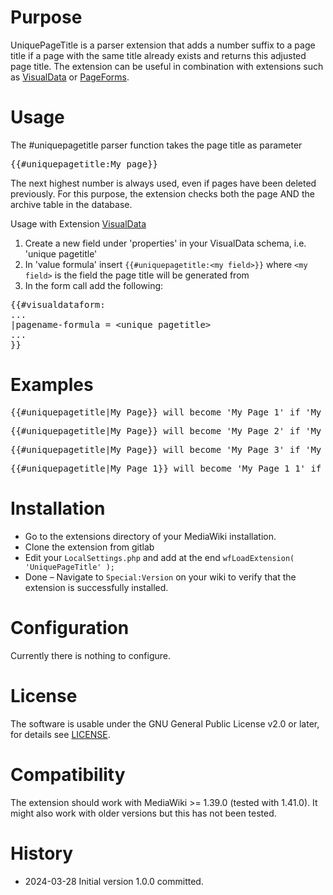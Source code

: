 # Purpose
UniquePageTitle is a parser extension that adds a number suffix to a page title if a page with the same title already exists and returns this adjusted page title. The extension can be useful in combination with extensions such as [VisualData](https://www.mediawiki.org/wiki/Extension:VisualData) or [PageForms](https://www.mediawiki.org/wiki/Extension:PageForms).

# Usage
The #uniquepagetitle parser function takes the page title as parameter

<pre>{{#uniquepagetitle:My page}}</pre>

The next highest number is always used, even if pages have been deleted previously. For this purpose, the extension checks both the page AND the archive table in the database.

Usage with Extension [VisualData](https://www.mediawiki.org/wiki/Extension:VisualData)

1. Create a new field under 'properties' in your VisualData schema, i.e. 'unique pagetitle'
2. In 'value formula' insert `{{#uniquepagetitle:<my field>}}` where `<my field>` is the field the page title will be generated from
3. In the form call add the following:
<pre>
{{#visualdataform:
...
|pagename-formula = &#60;unique pagetitle&#62;
...
}}
</pre>

# Examples
<pre>{{#uniquepagetitle|My Page}} will become 'My Page 1' if 'My Page' already exists</pre>
<pre>{{#uniquepagetitle|My Page}} will become 'My Page 2' if 'My Page 1' already exists</pre>
<pre>{{#uniquepagetitle|My Page}} will become 'My Page 3' if 'My Page 1' and 'My Page 2' already exist and also if one of them has been deleted before</pre>
<pre>{{#uniquepagetitle|My Page 1}} will become 'My Page 1 1' if 'My Page 1' already exists</pre>


# Installation

* Go to the extensions directory of your MediaWiki installation.
* Clone the extension from gitlab
* Edit your `LocalSettings.php` and add at the end `wfLoadExtension( 'UniquePageTitle' );`
* Done – Navigate to `Special:Version` on your wiki to verify that the extension is successfully installed.

# Configuration

Currently there is nothing to configure.

# License

The software is usable under the GNU General Public License v2.0 or later, for details see [LICENSE](https://www.gnu.org/licenses/old-licenses/gpl-2.0.html.en).

# Compatibility

The extension should work with MediaWiki >= 1.39.0 (tested with 1.41.0). It might also work with older versions but this has not been tested.

# History

* 2024-03-28 Initial version 1.0.0 committed.
